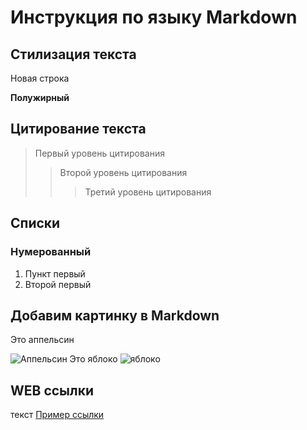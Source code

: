 # Инструкция по языку Markdown


## Стилизация текста

Новая строка

**Полужирный**


## Цитирование текста
> Первый уровень цитирования
>> Второй уровень цитирования
>>> Третий уровень цитирования

## Списки
### Нумерованный
1. Пункт первый
2. Второй первый

## Добавим картинку в Markdown

Это аппельсин

![Аппельсин](orange.jpg)
Это яблоко
![яблоко](apple.jpg)

## WEB ссылки

текст  [Пример ссылки](http://example.com "Всплывающая подсказка")